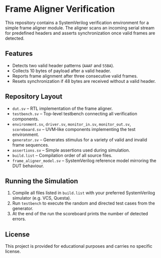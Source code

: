 # Frame Aligner Verification

This repository contains a SystemVerilog verification environment for a simple frame aligner module. The aligner scans an incoming serial stream for predefined headers and asserts synchronization once valid frames are detected.

## Features
- Detects two valid header patterns (`AAAF` and `55BA`).
- Collects 10 bytes of payload after a valid header.
- Reports frame alignment after three consecutive valid frames.
- Resets synchronization if 48 bytes are received without a valid header.

## Repository Layout
- `dut.sv` – RTL implementation of the frame aligner.
- `testbench.sv` – Top-level testbench connecting all verification components.
- `environment.sv`, `driver.sv`, `monitor_in.sv`, `monitor_out.sv`, `scoreboard.sv` – UVM‑like components implementing the test environment.
- `generator.sv` – Generates stimulus for a variety of valid and invalid frame sequences.
- `assertions.sv` – Simple assertions used during simulation.
- `build.list` – Compilation order of all source files.
- `frame_aligner_model.sv` – SystemVerilog reference model mirroring the DUT behaviour.

## Running the Simulation
1. Compile all files listed in `build.list` with your preferred SystemVerilog simulator (e.g. VCS, Questa).
2. Run `testbench` to execute the random and directed test cases from the generator.
3. At the end of the run the scoreboard prints the number of detected errors.

## License
This project is provided for educational purposes and carries no specific license.

